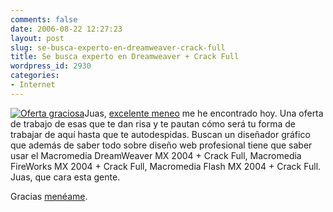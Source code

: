 ```yaml
---
comments: false
date: 2006-08-22 12:27:23
layout: post
slug: se-busca-experto-en-dreamweaver-crack-full
title: Se busca experto en Dreamweaver + Crack Full
wordpress_id: 2930
categories:
- Internet
---
```


[![Oferta graciosa](http://static.flickr.com/71/221921148_ef9255d3b1_s.jpg)](http://www.flickr.com/photos/minid/221921148/)Juas, [excelente meneo](http://meneame.net/story/busca-disenador-grafico-web-dominio-programa-macromedia-dreamweaver-mx-2004-crack-full) me he encontrado hoy. Una oferta de trabajo de esas que te dan risa y te pautan cómo será tu forma de trabajar de aquí hasta que te autodespidas. Buscan un diseñador gráfico que además de saber todo sobre diseño web profesional tiene que saber usar el Macromedia DreamWeaver MX 2004 + Crack Full, Macromedia FireWorks MX 2004 + Crack Full, Macromedia Flash MX 2004 + Crack Full. Juas, que cara esta gente.









Gracias [menéame](http://meneame.net).




